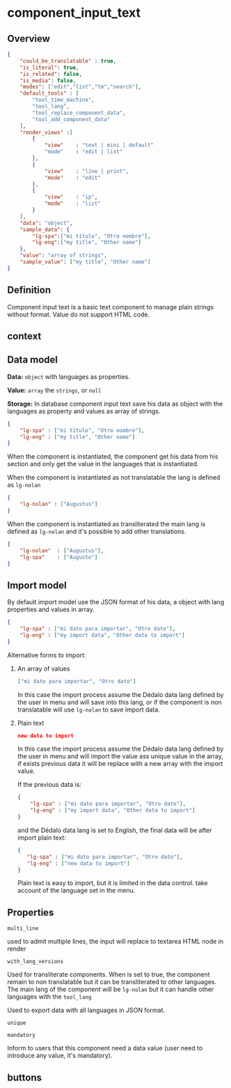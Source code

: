 # component_input_text

## Overview

```json
{
    "could_be_translatable" : true,
    "is_literal": true,
    "is_related": false,
    "is_media": false,
    "modes": ["edit","list","tm","search"],
    "default_tools" : [
        "tool_time_machine", 
        "tool_lang", 
        "tool_replace_component_data", 
        "tool_add_component_data"
    ],
    "render_views" :[
        {
            "view"    : "text | mini | default"
            "mode"    : "edit | list"
        },
        {
            "view"    : "line | print",
            "mode"    : "edit"
        },       
        {
            "view"    : "ip",
            "mode"    : "list"
        }
    ],
    "data": "object",
    "sample_data": {
        "lg-spa":["mi título", "Otro nombre"],
        "lg-eng":["my title", "Other name"]
    },
    "value": "array of strings",
    "sample_value": ["my title", "Other name"]
}
```

## Definition

Component input text is a basic text component to manage plain strings without format. Value do not support HTML code.

## context

## Data model

**Data:** `object` with languages as properties.

**Value:** `array` the `strings`, or `null`

**Storage:** In database component input text save his data as object with the languages as property and values as array of strings.

```json
{
    "lg-spa" : ["mi título", "Otro nombre"],
    "lg-eng" : ["my title", "Other name"]
}
```

When the component is instantiated, the component get his data from his section and only get the value in the languages that is instantiated.

When the component is instantiated as not translatable the lang is defined as `lg-nolan`

```json
{
    "lg-nolan" : ["Augustus"]
}
```

When the component is instantiated as transliterated the main lang is defined as `lg-nolan` and it's possible to add other translations.

```json
{
    "lg-nolan"  : ["Augustus"],
    "lg-spa"    : ["Augusto"]
}
```

## Import model

By default import model use the JSON format of his data, a object with lang properties and values in array.

```json
{
    "lg-spa" : ["mi dato para importar", "Otro dato"],
    "lg-eng" : ["my import data", "Other data to import"]
}
```

Alternative forms to import:

1. An array of values

    ```json
    ["mi dato para importar", "Otro dato"]
    ```

    In this case the import process assume the Dédalo data lang defined by the user in menu and will save into this lang, or if the component is non translatable will use `lg-nolan` to save import data.

2. Plain text

    ```json
    new data to import
    ```

    In this case the import process assume the Dédalo data lang defined by the user in menu and will import the value ass unique value in the array, if exists previous data it will be replace with a new array with the import value.

    If the previous data is:

    ```json
    {
        "lg-spa" : ["mi dato para importar", "Otro dato"],
        "lg-eng" : ["my import data", "Other data to import"]
    }
    ```

    and the Dédalo data lang is set to English, the final data will be after import plain text:

     ```json
    {
        "lg-spa" : ["mi dato para importar", "Otro dato"],
        "lg-eng" : ["new data to import"]
    }
    ```

    Plain text is easy to import, but it is limited in the data control. take account of the language set in the menu.

## Properties

`multi_line`

used to admit multiple lines, the input will replace to textarea HTML node in render

`with_lang_versions`

Used for transliterate components. When is set to true, the component remain to non translatable but it can be transliterated to other languages. The main lang of the component will be `lg-nolan` but it can handle other languages with the `tool_lang`

Used to export data with all languages in JSON format.

`unique`


`mandatory`

Inform to users that this component need a data value (user need to introduce any value, it's mandatory).

## buttons